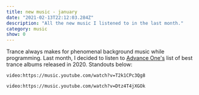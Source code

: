 ```yaml
---
title: new music - january
date: "2021-02-13T22:12:03.284Z"
description: "All the new music I listened to in the last month."
category: music
show: 0
---
```


Trance always makes for phenomenal background music while programming. Last month, I decided to listen to [Advance One's](http://www.advanceone.co.uk/trance-albums-2020.htm) list of best trance albums released in 2020. Standouts below:

`video:https://music.youtube.com/watch?v=T2k1CPc3Qg8`

`video:https://music.youtube.com/watch?v=Dtz4T4jXGOk`

